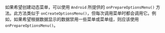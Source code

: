 如果希望创建动态菜单，可以使用 `Android` 所提供的 `onPrepareOptionsMenu()` 方法。此方法类似于 `onCreateOptionsMenu()`，但每次调用菜单时都会调用它。例如，如果希望根据数据显示的数据禁用一些菜单或菜单组，则应该使用 `onPrepareOptionsMenu()`。
